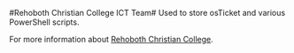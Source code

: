 #Rehoboth Christian College ICT Team#
Used to store osTicket and various PowerShell scripts.

For more information about [Rehoboth Christian College](https://rehoboth.wa.edu.au).
